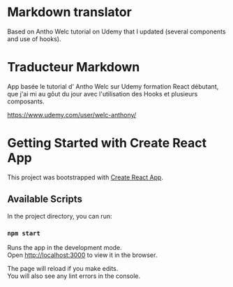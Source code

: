 # Markdown translator

Based on Antho Welc tutorial on Udemy that I updated (several components and use of hooks).

# Traducteur Markdown

 App basée le tutorial d' Antho Welc sur Udemy formation React débutant, que j'ai mi au gôut du jour avec l'utilisation des Hooks et plusieurs composants.

https://www.udemy.com/user/welc-anthony/



# Getting Started with Create React App

This project was bootstrapped with [Create React App](https://github.com/facebook/create-react-app).

## Available Scripts

In the project directory, you can run:

### `npm start`

Runs the app in the development mode.\
Open [http://localhost:3000](http://localhost:3000) to view it in the browser.

The page will reload if you make edits.\
You will also see any lint errors in the console.

